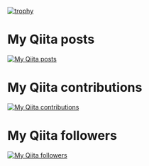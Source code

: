 [![trophy](https://github-profile-trophy.vercel.app/?username=ryo-ma)](https://github.com/ryo-ma/github-profile-trophy)

# My Qiita posts
[![My Qiita posts](https://qiita-badge.apiapi.app/s/shunji-muto/posts.svg)](http://qiita.com/shunji-muto)
# My Qiita contributions
[![My Qiita contributions](https://qiita-badge.apiapi.app/s/shunji-muto/contributions.svg)](http://qiita.com/shunji-muto)
# My Qiita followers
[![My Qiita followers](https://qiita-badge.apiapi.app/s/shunji-muto/followers.svg)](http://qiita.com/shunji-muto)
                
